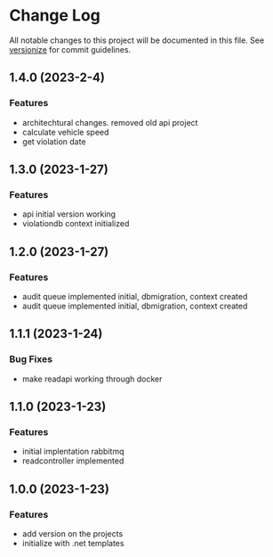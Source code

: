 # Change Log

All notable changes to this project will be documented in this file. See [versionize](https://github.com/versionize/versionize) for commit guidelines.

<a name="1.4.0"></a>
## 1.4.0 (2023-2-4)

### Features

* architechtural changes. removed old api project
* calculate vehicle speed
* get violation date

<a name="1.3.0"></a>
## 1.3.0 (2023-1-27)

### Features

* api initial version working
* violationdb context initialized

<a name="1.2.0"></a>
## 1.2.0 (2023-1-27)

### Features

* audit queue implemented initial, dbmigration, context created
* audit queue implemented initial, dbmigration, context created

<a name="1.1.1"></a>
## 1.1.1 (2023-1-24)

### Bug Fixes

* make readapi working through docker

<a name="1.1.0"></a>
## 1.1.0 (2023-1-23)

### Features

* initial implentation rabbitmq
* readcontroller implemented

<a name="1.0.0"></a>
## 1.0.0 (2023-1-23)

### Features

* add version on the projects
* initialize with .net templates


